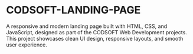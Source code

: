 # CODSOFT-LANDING-PAGE
A responsive and modern landing page built with HTML, CSS, and JavaScript, designed as part of the CODSOFT Web Development projects. This project showcases clean UI design, responsive layouts, and smooth user experience.
